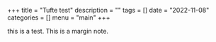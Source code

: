 +++
title = "Tufte test"
description = ""
tags = []
date = "2022-11-08"
categories = []
menu = "main"
+++


this is a test. <a class = "marginnote">This is a margin note.</a>


